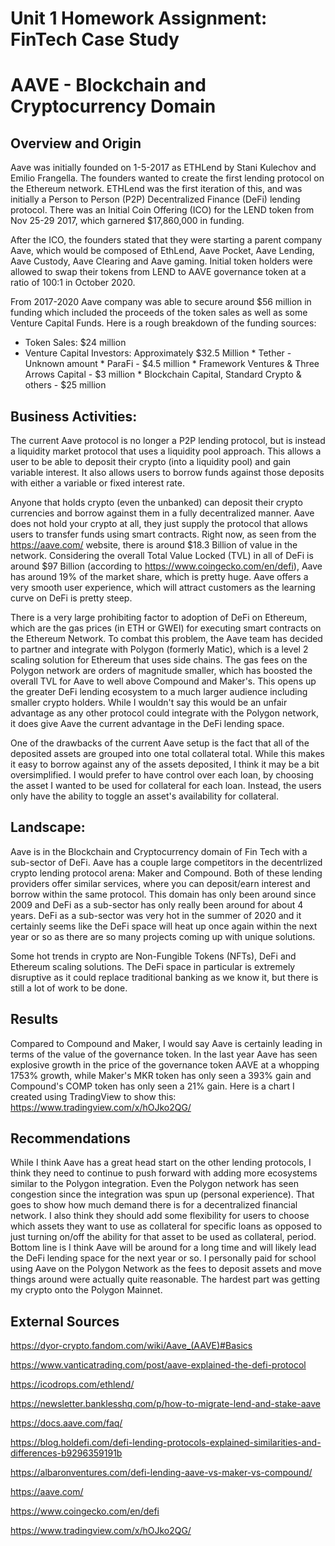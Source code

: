 # Unit 1 Homework Assignment: FinTech Case Study 

# AAVE - Blockchain and Cryptocurrency Domain

## Overview and Origin
Aave was initially founded on 1-5-2017 as ETHLend by Stani Kulechov and Emilio Frangella. The founders wanted to create the first lending protocol on the Ethereum network. ETHLend was the first iteration of this, and was initially a Person to Person (P2P) Decentralized Finance (DeFi) lending protocol.  There was an Initial Coin Offering (ICO) for the LEND token from Nov 25-29 2017, which garnered $17,860,000 in funding.

After the ICO, the founders stated that they were starting a parent company Aave, which would be composed of EthLend, Aave Pocket, Aave Lending, Aave Custody, Aave Clearing and Aave gaming. Initial token holders were allowed to swap their tokens from LEND to AAVE governance token at a ratio of 100:1 in October 2020.

From 2017-2020 Aave company was able to secure around $56 million in funding which included the proceeds of the token sales as well as some Venture Capital Funds. Here is a rough breakdown of the funding sources:
* Token Sales: $24 million
* Venture Capital Investors: Approximately $32.5 Million
        * Tether - Unknown amount
        * ParaFi - $4.5 million
        * Framework Ventures & Three Arrows Capital - $3 million
        * Blockchain Capital, Standard Crypto & others - $25 million

## Business Activities:
The current Aave protocol is no longer a P2P lending protocol, but is instead a liquidity market protocol that uses a liquidity pool approach. This allows a user to be able to deposit their crypto (into a liquidity pool) and gain variable interest. It also allows users to borrow funds against those deposits with either a variable or fixed interest rate.

Anyone that holds crypto (even the unbanked) can deposit their crypto currencies and borrow against them in a fully decentralized manner. Aave does not hold your crypto at all, they just supply the protocol that allows users to transfer funds using smart contracts. Right now, as seen from the https://aave.com/ website, there is around $18.3 Billion of value in the network. Considering the overall Total Value Locked (TVL) in all of DeFi is around $97 Billion (according to https://www.coingecko.com/en/defi), Aave has around 19% of the market share, which is pretty huge. Aave offers a very smooth user experience, which will attract customers as the learning curve on DeFi is pretty steep. 

There is a very large prohibiting factor to adoption of DeFi on Ethereum, which are the gas prices (in ETH or GWEI) for executing smart contracts on the Ethereum Network. To combat this problem, the Aave team has decided to partner and integrate with Polygon (formerly Matic), which is a level 2 scaling solution for Ethereum that uses side chains. The gas fees on the Polygon network are orders of magnitude smaller, which has boosted the overall TVL for Aave to well above Compound and Maker's. This opens up the greater DeFi lending ecosystem to a much larger audience including smaller crypto holders. While I wouldn't say this would be an unfair advantage as any other protocol could integrate with the Polygon network, it does give Aave the current advantage in the DeFi lending space.

One of the drawbacks of the current Aave setup is the fact that all of the deposited assets are grouped into one total collateral total. While this makes it easy to borrow against any of the assets deposited, I think it may be a bit oversimplified. I would prefer to have control over each loan, by choosing the asset I wanted to be used for collateral for each loan. Instead, the users only have the ability to toggle an asset's availability for collateral. 

## Landscape:

Aave is in the Blockchain and Cryptocurrency domain of Fin Tech with a sub-sector of DeFi. Aave has a couple large competitors in the decentrlized crypto lending protocol arena: Maker and Compound. Both of these lending providers offer similar services, where you can deposit/earn interest and borrow within the same protocol. This domain has only been around since 2009 and DeFi as a sub-sector has only really been around for about 4 years. DeFi as a sub-sector was very hot in the summer of 2020 and it certainly seems like the DeFi space will heat up once again within the next year or so as there are so many projects coming up with unique solutions. 

Some hot trends in crypto are Non-Fungible Tokens (NFTs), DeFi and Ethereum scaling solutions. The DeFi space in particular is extremely disruptive as it could replace traditional banking as we know it, but there is still a lot of work to be done. 

## Results

Compared to Compound and Maker, I would say Aave is certainly leading in terms of the value of the governance token. In the last year Aave has seen explosive growth in the price of the governance token AAVE at a whopping 1753% growth, while Maker's MKR token has only seen a 393% gain and Compound's COMP token has only seen a 21% gain. Here is a chart I created using TradingView to show this: https://www.tradingview.com/x/hOJko2QG/ 

## Recommendations

While I think Aave has a great head start on the other lending protocols, I think they need to continue to push forward with adding more ecosystems similar to the Polygon integration. Even the Polygon network has seen congestion since the integration was spun up (personal experience). That goes to show how much demand there is for a decentralized financial network. I also think they should add some flexibility for users to choose which assets they want to use as collateral for specific loans as opposed to just turning on/off the ability for that asset to be used as collateral, period. Bottom line is I think Aave will be around for a long time and will likely lead the DeFi lending space for the next year or so. I personally paid for school using Aave on the Polygon Network as the fees to deposit assets and move things around were actually quite reasonable. The hardest part was getting my crypto onto the Polygon Mainnet.   

## External Sources

https://dyor-crypto.fandom.com/wiki/Aave_(AAVE)#Basics 

https://www.vanticatrading.com/post/aave-explained-the-defi-protocol

https://icodrops.com/ethlend/ 

https://newsletter.banklesshq.com/p/how-to-migrate-lend-and-stake-aave

https://docs.aave.com/faq/ 

https://blog.holdefi.com/defi-lending-protocols-explained-similarities-and-differences-b9296359191b 

https://albaronventures.com/defi-lending-aave-vs-maker-vs-compound/ 

https://aave.com/

https://www.coingecko.com/en/defi 

https://www.tradingview.com/x/hOJko2QG/  